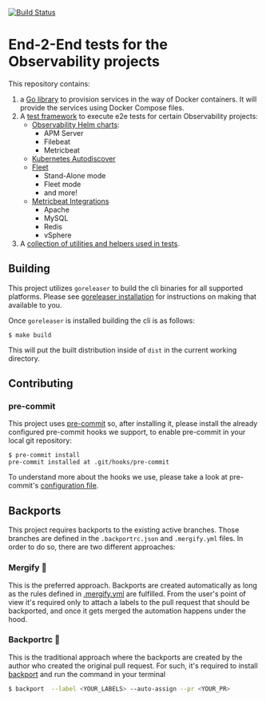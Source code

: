 [![Build Status](https://beats-ci.elastic.co/buildStatus/icon?job=e2e-tests%2Fe2e-testing-mbp%2Fmaster)](https://beats-ci.elastic.co/job/e2e-tests/job/e2e-testing-mbp/job/master/)

# End-2-End tests for the Observability projects

This repository contains:

1. a [Go library](./cli/README.md) to provision services in the way of Docker containers. It will provide the services using Docker Compose files.
1. A [test framework](./e2e/README.md) to execute e2e tests for certain Observability projects:
    - [Observability Helm charts](./e2e/_suites/helm):
        - APM Server
        - Filebeat
        - Metricbeat
    - [Kubernetes Autodiscover](./e2e/_suites/kubernetes-autodiscover)
    - [Fleet](./e2e/_suites/fleet)
        - Stand-Alone mode
        - Fleet mode
        - and more!
    - [Metricbeat Integrations](./e2e/_suites/metricbeat)
        - Apache
        - MySQL
        - Redis
        - vSphere
1. A [collection of utilities and helpers used in tests](../internal).

## Building

This project utilizes `goreleaser` to build the cli binaries for all supported
platforms. Please see [goreleaser installation](https://goreleaser.com/install/)
for instructions on making that available to you.

Once `goreleaser` is installed building the cli is as follows:

```
$ make build
```

This will put the built distribution inside of `dist` in the current working directory.

## Contributing

### pre-commit

This project uses [pre-commit](https://pre-commit.com/) so, after installing it, please install the already configured pre-commit hooks we support, to enable pre-commit in your local git repository:

```shell
$ pre-commit install
pre-commit installed at .git/hooks/pre-commit
```

To understand more about the hooks we use, please take a look at pre-commit's [configuration file](./.pre-commit-config.yml).

## Backports

This project requires backports to the existing active branches. Those branches are defined in the `.backportrc.json` and `.mergify.yml` files. In order to do so,
there are two different approaches:

### Mergify 🥇

This is the preferred approach. Backports are created automatically as long as the rules defined in [.mergify.yml](.mergify.yml) are fulfilled. From the user's point of
view it's required only to attach a labels to the pull request that should be backported, and once it gets merged the automation happens under the hood.

### Backportrc 👴

This is the traditional approach where the backports are created by the author who created the original pull request. For such, it's required to install
[backport](https://www.npmjs.com/package/backport) and run the command in your terminal

```bash
$ backport  --label <YOUR_LABELS> --auto-assign --pr <YOUR_PR>
```

